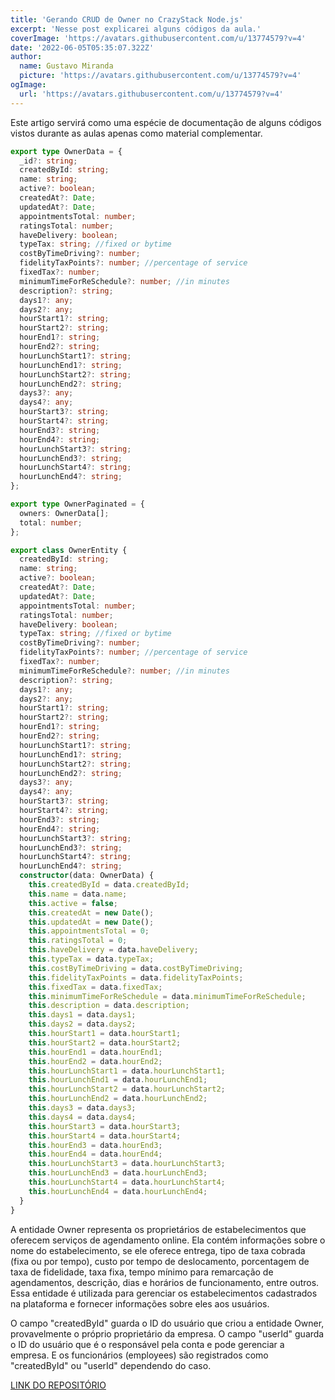 ```yaml
---
title: 'Gerando CRUD de Owner no CrazyStack Node.js'
excerpt: 'Nesse post explicarei alguns códigos da aula.'
coverImage: 'https://avatars.githubusercontent.com/u/13774579?v=4'
date: '2022-06-05T05:35:07.322Z'
author:
  name: Gustavo Miranda
  picture: 'https://avatars.githubusercontent.com/u/13774579?v=4'
ogImage:
  url: 'https://avatars.githubusercontent.com/u/13774579?v=4'
---
```

Este artigo servirá como uma espécie de documentação de alguns códigos vistos durante as aulas apenas como material complementar.

```typescript
export type OwnerData = {
  _id?: string;
  createdById: string;
  name: string;
  active?: boolean;
  createdAt?: Date;
  updatedAt?: Date;
  appointmentsTotal: number;
  ratingsTotal: number;
  haveDelivery: boolean;
  typeTax: string; //fixed or bytime
  costByTimeDriving?: number;
  fidelityTaxPoints?: number; //percentage of service
  fixedTax?: number;
  minimumTimeForReSchedule?: number; //in minutes
  description?: string;
  days1?: any;
  days2?: any;
  hourStart1?: string;
  hourStart2?: string;
  hourEnd1?: string;
  hourEnd2?: string;
  hourLunchStart1?: string;
  hourLunchEnd1?: string;
  hourLunchStart2?: string;
  hourLunchEnd2?: string;
  days3?: any;
  days4?: any;
  hourStart3?: string;
  hourStart4?: string;
  hourEnd3?: string;
  hourEnd4?: string;
  hourLunchStart3?: string;
  hourLunchEnd3?: string;
  hourLunchStart4?: string;
  hourLunchEnd4?: string;
};

export type OwnerPaginated = {
  owners: OwnerData[];
  total: number;
};

export class OwnerEntity {
  createdById: string;
  name: string;
  active?: boolean;
  createdAt?: Date;
  updatedAt?: Date;
  appointmentsTotal: number;
  ratingsTotal: number;
  haveDelivery: boolean;
  typeTax: string; //fixed or bytime
  costByTimeDriving?: number;
  fidelityTaxPoints?: number; //percentage of service
  fixedTax?: number;
  minimumTimeForReSchedule?: number; //in minutes
  description?: string;
  days1?: any;
  days2?: any;
  hourStart1?: string;
  hourStart2?: string;
  hourEnd1?: string;
  hourEnd2?: string;
  hourLunchStart1?: string;
  hourLunchEnd1?: string;
  hourLunchStart2?: string;
  hourLunchEnd2?: string;
  days3?: any;
  days4?: any;
  hourStart3?: string;
  hourStart4?: string;
  hourEnd3?: string;
  hourEnd4?: string;
  hourLunchStart3?: string;
  hourLunchEnd3?: string;
  hourLunchStart4?: string;
  hourLunchEnd4?: string;
  constructor(data: OwnerData) {
    this.createdById = data.createdById;
    this.name = data.name;
    this.active = false;
    this.createdAt = new Date();
    this.updatedAt = new Date();
    this.appointmentsTotal = 0;
    this.ratingsTotal = 0;
    this.haveDelivery = data.haveDelivery;
    this.typeTax = data.typeTax;
    this.costByTimeDriving = data.costByTimeDriving;
    this.fidelityTaxPoints = data.fidelityTaxPoints;
    this.fixedTax = data.fixedTax;
    this.minimumTimeForReSchedule = data.minimumTimeForReSchedule;
    this.description = data.description;
    this.days1 = data.days1;
    this.days2 = data.days2;
    this.hourStart1 = data.hourStart1;
    this.hourStart2 = data.hourStart2;
    this.hourEnd1 = data.hourEnd1;
    this.hourEnd2 = data.hourEnd2;
    this.hourLunchStart1 = data.hourLunchStart1;
    this.hourLunchEnd1 = data.hourLunchEnd1;
    this.hourLunchStart2 = data.hourLunchStart2;
    this.hourLunchEnd2 = data.hourLunchEnd2;
    this.days3 = data.days3;
    this.days4 = data.days4;
    this.hourStart3 = data.hourStart3;
    this.hourStart4 = data.hourStart4;
    this.hourEnd3 = data.hourEnd3;
    this.hourEnd4 = data.hourEnd4;
    this.hourLunchStart3 = data.hourLunchStart3;
    this.hourLunchEnd3 = data.hourLunchEnd3;
    this.hourLunchStart4 = data.hourLunchStart4;
    this.hourLunchEnd4 = data.hourLunchEnd4;
  }
}
``` 
A entidade Owner representa os proprietários de estabelecimentos que oferecem serviços de agendamento online. Ela contém informações sobre o nome do estabelecimento, se ele oferece entrega, tipo de taxa cobrada (fixa ou por tempo), custo por tempo de deslocamento, porcentagem de taxa de fidelidade, taxa fixa, tempo mínimo para remarcação de agendamentos, descrição, dias e horários de funcionamento, entre outros. Essa entidade é utilizada para gerenciar os estabelecimentos cadastrados na plataforma e fornecer informações sobre eles aos usuários.

O campo "createdById" guarda o ID do usuário que criou a entidade Owner, provavelmente o próprio proprietário da empresa. O campo "userId" guarda o ID do usuário que é o responsável pela conta e pode gerenciar a empresa. E os funcionários (employees) são registrados como "createdById" ou "userId" dependendo do caso.


[LINK DO REPOSITÓRIO](https://github.com/gumiranda/CrazyStackNodeJs)
